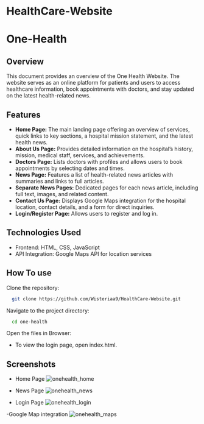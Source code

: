 # HealthCare-Website

# One-Health

## Overview
This document provides an overview of the One Health Website. The website serves as an online platform for patients and users to access healthcare information, book appointments with doctors, and stay updated on the latest health-related news.

## Features
- **Home Page:** The main landing page offering an overview of services, quick links to key sections, a hospital mission statement, and the latest health news.
- **About Us Page:** Provides detailed information on the hospital’s history, mission, medical staff, services, and achievements.
- **Doctors Page:** Lists doctors with profiles and allows users to book appointments by selecting dates and times.
- **News Page:** Features a list of health-related news articles with summaries and links to full articles.
- **Separate News Pages:** Dedicated pages for each news article, including full text, images, and related content.
- **Contact Us Page:** Displays Google Maps integration for the hospital location, contact details, and a form for direct inquiries.
- **Login/Register Page:** Allows users to register and log in.

## Technologies Used
- Frontend: HTML, CSS, JavaScript
- API Integration: Google Maps API for location services

## How To use 

Clone the repository: 

```bash
  git clone https://github.com/Wisteriaa9/HealthCare-Website.git
```

Navigate to the project directory: 
```bash
  cd one-health
```
Open the files in Browser:
- To view the login page, open index.html.

## Screenshots

- Home Page 
![onehealth_home](https://github.com/user-attachments/assets/e2f19c11-e6ab-447a-ae65-b6b6e039632b)

- News Page 
![onehealth_news](https://github.com/user-attachments/assets/cc199202-d8c5-44f9-9d2b-8149890b749f)

- Login Page 
![onehealth_login](https://github.com/user-attachments/assets/3872632b-2548-4a89-995a-eab8a4339fa7)

-Google Map integration
![onehealth_maps](https://github.com/user-attachments/assets/a7192522-7e04-4a70-9885-fa74285002ba)












